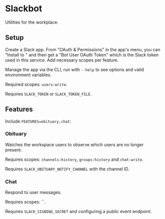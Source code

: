 # Slackbot

Utilities for the workplace.

## Setup

Create a Slack app. From "OAuth & Permissions" in the app's menu, you can "Install to <workspace>" and then get a "Bot User OAuth Token" which is the Slack token used in this service. Add necessary scopes per feature.

Manage the app via the CLI, run with `--help` to see options and valid environment variables.

Required scopes: `users:write`.

Requires `SLACK_TOKEN` or `SLACK_TOKEN_FILE`.

## Features

Include `FEATURES=obituary,chat`:

### Obituary

Watches the workspace users to observe which users are no longer present.

Requires scopes: `channels:history`, `groups:history` and `chat:write`.

Requires `SLACK_OBITUARY_NOTIFY_CHANNEL` with the channel ID.

### Chat

Respond to user messages.

Requires scopes: ``.

Requires `SLACK_SIGNING_SECRET` and configuring a public event endpoint.
